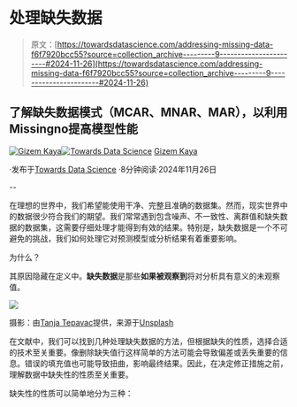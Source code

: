# 处理缺失数据

> 原文：[https://towardsdatascience.com/addressing-missing-data-f6f7920bcc55?source=collection_archive---------9-----------------------#2024-11-26](https://towardsdatascience.com/addressing-missing-data-f6f7920bcc55?source=collection_archive---------9-----------------------#2024-11-26)

## 了解缺失数据模式（MCAR、MNAR、MAR），以利用Missingno提高模型性能

[](https://gizkaya.medium.com/?source=post_page---byline--f6f7920bcc55--------------------------------)[![Gizem Kaya](../Images/29d29f04df742f8c19cb9fb0c7169e5d.png)](https://gizkaya.medium.com/?source=post_page---byline--f6f7920bcc55--------------------------------)[](https://towardsdatascience.com/?source=post_page---byline--f6f7920bcc55--------------------------------)[![Towards Data Science](../Images/a6ff2676ffcc0c7aad8aaf1d79379785.png)](https://towardsdatascience.com/?source=post_page---byline--f6f7920bcc55--------------------------------) [Gizem Kaya](https://gizkaya.medium.com/?source=post_page---byline--f6f7920bcc55--------------------------------)

·发布于[Towards Data Science](https://towardsdatascience.com/?source=post_page---byline--f6f7920bcc55--------------------------------) ·8分钟阅读·2024年11月26日

--

在理想的世界中，我们希望能使用干净、完整且准确的数据集。然而，现实世界中的数据很少符合我们的期望。我们常常遇到包含噪声、不一致性、离群值和缺失数据的数据集，这需要仔细处理才能得到有效的结果。特别是，缺失数据是一个不可避免的挑战，我们如何处理它对预测模型或分析结果有着重要影响。

为什么？

其原因隐藏在定义中。**缺失数据**是那些**如果被观察到**将对分析具有意义的未观察值。

![](../Images/6fee397a7a886189e10f9318c4e78e5b.png)

摄影：由[Tanja Tepavac](https://unsplash.com/@ttepavac?utm_source=medium&utm_medium=referral)提供，来源于[Unsplash](https://unsplash.com/?utm_source=medium&utm_medium=referral)

在文献中，我们可以找到几种处理缺失数据的方法，但根据缺失的性质，选择合适的技术至关重要。像删除缺失值行这样简单的方法可能会导致偏差或丢失重要的信息。错误的填充值也可能导致扭曲，影响最终结果。因此，在决定修正措施之前，理解数据中缺失性的性质至关重要。

缺失性的性质可以简单地分为三种：

